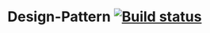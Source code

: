 # Design-Pattern  [![Build status](http://52.187.3.12:9090/buildStatus/icon?job=Test%20Project)](http://52.187.3.12:9090/buildStatus/icon?job=Test%20Project)
